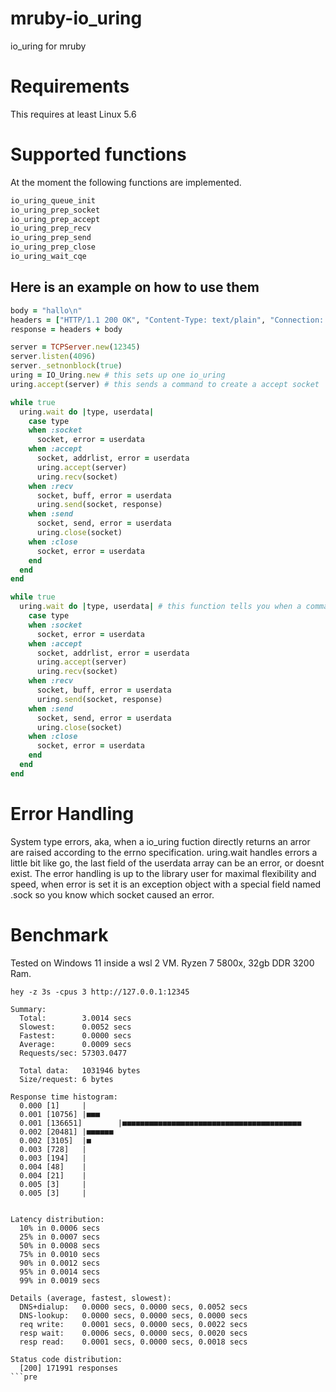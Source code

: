 # mruby-io_uring

io_uring for mruby

Requirements
============
This requires at least Linux 5.6

Supported functions
===================

At the moment the following functions are implemented.
```c
io_uring_queue_init
io_uring_prep_socket
io_uring_prep_accept
io_uring_prep_recv
io_uring_prep_send
io_uring_prep_close
io_uring_wait_cqe
```

Here is an example on how to use them
-------------------------------------
```ruby
body = "hallo\n"
headers = ["HTTP/1.1 200 OK", "Content-Type: text/plain", "Connection: keep-alive" ,"Content-Length: #{body.bytesize}\r\n\r\n"].join("\r\n")
response = headers + body

server = TCPServer.new(12345)
server.listen(4096)
server._setnonblock(true)
uring = IO_Uring.new # this sets up one io_uring
uring.accept(server) # this sends a command to create a accept socket

while true
  uring.wait do |type, userdata|
    case type
    when :socket
      socket, error = userdata
    when :accept
      socket, addrlist, error = userdata
      uring.accept(server)
      uring.recv(socket)
    when :recv
      socket, buff, error = userdata
      uring.send(socket, response)
    when :send
      socket, send, error = userdata
      uring.close(socket)
    when :close
      socket, error = userdata
    end
  end
end

while true
  uring.wait do |type, userdata| # this function tells you when a command has finished and gives you back its reply.
    case type
    when :socket
      socket, error = userdata
    when :accept
      socket, addrlist, error = userdata
      uring.accept(server)
      uring.recv(socket) 
    when :recv
      socket, buff, error = userdata
      uring.send(socket, response)
    when :send
      socket, send, error = userdata
      uring.close(socket)
    when :close
      socket, error = userdata
    end
  end
end

```

Error Handling
==============

System type errors, aka, when a io_uring fuction directly returns an arror are raised according to the errno specification.
uring.wait handles errors a little bit like go, the last field of the userdata array can be an error, or doesnt exist.
The error handling is up to the library user for maximal flexibility and speed, when error is set it is an exception object with a special field named .sock so you know which socket caused an error.

Benchmark
=========

Tested on Windows 11 inside a wsl 2 VM. Ryzen 7 5800x, 32gb DDR 3200 Ram.
```pre
hey -z 3s -cpus 3 http://127.0.0.1:12345

Summary:
  Total:        3.0014 secs
  Slowest:      0.0052 secs
  Fastest:      0.0000 secs
  Average:      0.0009 secs
  Requests/sec: 57303.0477

  Total data:   1031946 bytes
  Size/request: 6 bytes

Response time histogram:
  0.000 [1]     |
  0.001 [10756] |■■■
  0.001 [136651]        |■■■■■■■■■■■■■■■■■■■■■■■■■■■■■■■■■■■■■■■■
  0.002 [20481] |■■■■■■
  0.002 [3105]  |■
  0.003 [728]   |
  0.003 [194]   |
  0.004 [48]    |
  0.004 [21]    |
  0.005 [3]     |
  0.005 [3]     |


Latency distribution:
  10% in 0.0006 secs
  25% in 0.0007 secs
  50% in 0.0008 secs
  75% in 0.0010 secs
  90% in 0.0012 secs
  95% in 0.0014 secs
  99% in 0.0019 secs

Details (average, fastest, slowest):
  DNS+dialup:   0.0000 secs, 0.0000 secs, 0.0052 secs
  DNS-lookup:   0.0000 secs, 0.0000 secs, 0.0000 secs
  req write:    0.0001 secs, 0.0000 secs, 0.0022 secs
  resp wait:    0.0006 secs, 0.0000 secs, 0.0020 secs
  resp read:    0.0001 secs, 0.0000 secs, 0.0018 secs

Status code distribution:
  [200] 171991 responses
```pre